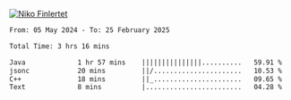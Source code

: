
[![Niko Finlertet](https://readme-typing-svg.demolab.com/?lines=Niko+Finlertet&color=de4c8a)]()



<!-- WakaTime -->
<!--START_SECTION:waka-->

```txt
From: 05 May 2024 - To: 25 February 2025

Total Time: 3 hrs 16 mins

Java             1 hr 57 mins    |||||||||||||||..........   59.91 %
jsonc            20 mins         ||/......................   10.53 %
C++              18 mins         ||_......................   09.65 %
Text             8 mins          |........................   04.28 %
```

<!--END_SECTION:waka-->



